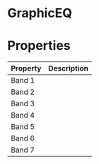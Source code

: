# GraphicEQ


# Properties


| Property | Description| 
| -------- | -----------|
| Band 1 |  |
| Band 2 |  |
| Band 3 |  |
| Band 4 |  |
| Band 5 |  |
| Band 6 |  |
| Band 7 |  |





